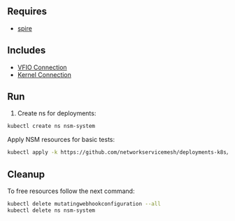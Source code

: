 ## Requires

- [spire](../spire)

## Includes

- [VFIO Connection](../use-cases/Vfio2Noop)
- [Kernel Connection](../use-cases/SriovKernel2Noop)

## Run

1. Create ns for deployments:
```bash
kubectl create ns nsm-system
```

Apply NSM resources for basic tests:
```bash
kubectl apply -k https://github.com/networkservicemesh/deployments-k8s/examples/sriov?ref=e1d02c8e8f263824530f3e2646eecd20d59368a9
```

## Cleanup

To free resources follow the next command:
```bash
kubectl delete mutatingwebhookconfiguration --all
kubectl delete ns nsm-system
```
